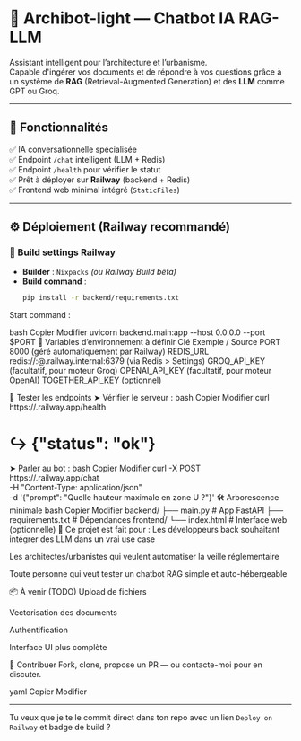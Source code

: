 # 🧠 Archibot-light — Chatbot IA RAG-LLM

Assistant intelligent pour l’architecture et l’urbanisme.  
Capable d'ingérer vos documents et de répondre à vos questions grâce à un système de **RAG** (Retrieval-Augmented Generation) et des **LLM** comme GPT ou Groq.

---

## 🚀 Fonctionnalités

✅ IA conversationnelle spécialisée  
✅ Endpoint `/chat` intelligent (LLM + Redis)  
✅ Endpoint `/health` pour vérifier le statut  
✅ Prêt à déployer sur **Railway** (backend + Redis)  
✅ Frontend web minimal intégré (`StaticFiles`)

---

## ⚙️ Déploiement (Railway recommandé)

### 🧱 Build settings Railway

- **Builder** : `Nixpacks` *(ou Railway Build bêta)*
- **Build command** :
  ```bash
  pip install -r backend/requirements.txt
Start command :

bash
Copier
Modifier
uvicorn backend.main:app --host 0.0.0.0 --port $PORT
🔐 Variables d’environnement à définir
Clé	Exemple / Source
PORT	8000 (géré automatiquement par Railway)
REDIS_URL	redis://:<pass>@<host>.railway.internal:6379 (via Redis > Settings)
GROQ_API_KEY	(facultatif, pour moteur Groq)
OPENAI_API_KEY	(facultatif, pour moteur OpenAI)
TOGETHER_API_KEY	(optionnel)

🧪 Tester les endpoints
➤ Vérifier le serveur :
bash
Copier
Modifier
curl https://<ton-app>.railway.app/health
# ↪︎ {"status": "ok"}
➤ Parler au bot :
bash
Copier
Modifier
curl -X POST https://<ton-app>.railway.app/chat \
  -H "Content-Type: application/json" \
  -d '{"prompt": "Quelle hauteur maximale en zone U ?"}'
🛠 Arborescence minimale
bash
Copier
Modifier
backend/
  ├── main.py            # App FastAPI
  ├── requirements.txt   # Dépendances
frontend/
  └── index.html         # Interface web (optionnelle)
🧠 Ce projet est fait pour :
Les développeurs back souhaitant intégrer des LLM dans un vrai use case

Les architectes/urbanistes qui veulent automatiser la veille réglementaire

Toute personne qui veut tester un chatbot RAG simple et auto-hébergeable

📦 À venir (TODO)
Upload de fichiers

Vectorisation des documents

Authentification

Interface UI plus complète

🤝 Contribuer
Fork, clone, propose un PR — ou contacte-moi pour en discuter.

yaml
Copier
Modifier

---

Tu veux que je te le commit direct dans ton repo avec un lien `Deploy on Railway` et badge de build ?





